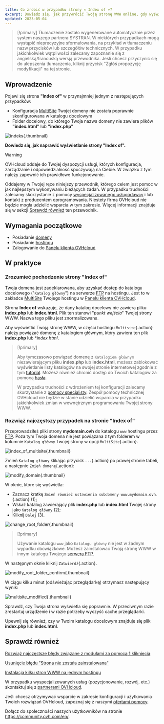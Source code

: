 ```yaml
---
title: Co zrobić w przypadku strony « Index of »?
excerpt: Dowiedz się, jak przywrócić Twoją stronę WWW online, gdy wyświetla ona stronę « Index of »
updated: 2023-05-04
---
```


> [!primary]
> Tłumaczenie zostało wygenerowane automatycznie przez system naszego partnera SYSTRAN. W niektórych przypadkach mogą wystąpić nieprecyzyjne sformułowania, na przykład w tłumaczeniu nazw przycisków lub szczegółów technicznych. W przypadku jakichkolwiek wątpliwości zalecamy zapoznanie się z angielską/francuską wersją przewodnika. Jeśli chcesz przyczynić się do ulepszenia tłumaczenia, kliknij przycisk "Zgłóś propozycję modyfikacji" na tej stronie.
>

## Wprowadzenie 

Pojawi się strona **"Index of"** w przynajmniej jednym z następujących przypadków:

- Konfiguracja [MultiSite](/pages/web_cloud/web_hosting/multisites_configure_multisite) Twojej domeny nie została poprawnie skonfigurowana w katalogu docelowym
- Folder docelowy, do którego Twoja nazwa domeny nie zawiera plików **"index.html"** lub **"index.php"**

![indeks](images/index_of.png){.thumbnail}

**Dowiedz się, jak naprawić wyświetlanie strony "Index of".**

> [!warning]
>
> OVHcloud oddaje do Twojej dyspozycji usługi, których konfiguracja, zarządzanie i odpowiedzialność spoczywają na Ciebie. W związku z tym należy zapewnić ich prawidłowe funkcjonowanie.
>
> Oddajemy w Twojej ręce niniejszy przewodnik, którego celem jest pomoc w jak najlepszym wykonywaniu bieżących zadań. W przypadku trudności zalecamy skorzystanie z pomocy [wyspecjalizowanego usługodawcy](https://partner.ovhcloud.com/pl/directory/) i lub kontakt z producentem oprogramowania. Niestety firma OVHcloud nie będzie mogła udzielić wsparcia w tym zakresie. Więcej informacji znajduje się w sekcji [Sprawdź również](#gofurther) ten przewodnik.

>

## Wymagania początkowe

- Posiadanie [domeny](https://www.ovhcloud.com/pl/domains/)
- Posiadanie [hostingu](https://www.ovhcloud.com/pl/web-hosting/)
- Zalogowanie do [Panelu klienta OVHcloud](https://www.ovh.com/auth/?action=gotomanager&from=https://www.ovh.pl/&ovhSubsidiary=pl)

## W praktyce

### Zrozumieć pochodzenie strony "Index of"

Twoja domena jest zadeklarowana, aby uzyskać dostęp do katalogu docelowego ("`Katalog główny`") na serwerze [FTP](/pages/web_cloud/web_hosting/ftp_connection) na hostingu. Jest to w zakładce [MultiSite](/pages/web_cloud/web_hosting/multisites_configure_multisite) Twojego hostingu w [Panelu klienta OVHcloud](https://www.ovh.com/auth/?action=gotomanager&from=https://www.ovh.pl/&ovhSubsidiary=pl).

Strona **Index of** wskazuje, że dany katalog docelowy nie zawiera pliku **index.php** lub **index.html**. Plik ten stanowi "*punkt wejścia*" Twojej strony WWW. Nazwa tego pliku jest znormalizowana.

Aby wyświetlić Twoją stronę WWW, w części hostingu `Multisite`{.action} należy powiązać domenę z katalogiem głównym, który zawiera ten plik **index.php** lub **index.html*.

> [!primary]
>
> Aby tymczasowo powiązać domenę z `Katalogiem głównym` niezawierającym pliku **index.php** lub **index.html**, możesz zablokować wyświetlanie listy katalogów na swojej stronie internetowej zgodnie z tym [tutorial](/pages/web_cloud/web_hosting/htaccess_what_else_can_you_do#blokada-listowania-zawartosci-katalogu). Możesz również chronić dostęp do Twoich katalogów za pomocą [hasła](/pages/web_cloud/web_hosting/htaccess_protect_directory_by_password).
>
> W przypadku trudności z wdrożeniem tej konfiguracji zalecamy skorzystanie z [pomocy specjalisty](https://partner.ovhcloud.com/pl/directory/). Zespół pomocy technicznej OVHcloud nie będzie w stanie udzielić wsparcia w przypadku jakichkolwiek zmian w wewnętrznym programowaniu Twojej strony WWW.

### Rozwiąż najczęstszy przypadek na stronie "Index of"

Przeprowadziłeś pliki strony **mydomain.ovh** do katalogu `www` hostingu przez [FTP](/pages/web_cloud/web_hosting/ftp_connection). Poza tym Twoja domena nie jest powiązana z tym folderem w kolumnie `Katalog główny` Twojej strony w opcji `MultiSite`{.action}.

![index_of_multisite](images/index_of_multisite.png){.thumbnail}

Zmień `Katalog główny` klikając przycisk `...`{.action} po prawej stronie tabeli, a następnie `Zmień domenę`{.action}:

![modify_domain](images/modify_domain.png){.thumbnail}

W oknie, które się wyświetla:

* Zaznacz kratkę `Zmień również ustawienia subdomeny www.mydomain.ovh.`{.action} (1);
* Wskaż katalog zawierający plik **index.php** lub **index.html** Twojej strony jako `Katalog główny` (2);
* Kliknij `Dalej` (3).

![change_root_folder](images/change_root_folder01.png){.thumbnail}

> [!primary]
>
> Używanie katalogu `www` jako `Katalogu główny` nie jest w żadnym wypadku obowiązkowe. Możesz zainstalować Twoją stronę WWW w innym katalogu Twojego [serwera FTP](/pages/web_cloud/web_hosting/ftp_connection).
>

W następnym oknie kliknij `Zatwierdź`{.action}.

![modify_root_folder_confirm](images/modify_root_folder_confirm.png){.thumbnail}

W ciągu kilku minut (odświeżając przeglądarkę) otrzymasz następujący wynik:

![multisite_modified](images/multisite_modified.png){.thumbnail}

Sprawdź, czy Twoja strona wyświetla się poprawnie. W przeciwnym razie zrestartuj urządzenie i w razie potrzeby wyczyść cache przeglądarki.

Upewnij się również, czy w Twoim katalogu docelowym znajduje się plik **index.php** lub **index.html**.

## Sprawdź również <a name="gofurther"></a>

[Rozwiąż najczęstsze błędy związane z modułami za pomocą 1 kliknięcia](/pages/web_cloud/web_hosting/diagnostic_errors_module1clic)

[Usunięcie błędu "Strona nie została zainstalowana"](/pages/web_cloud/web_hosting/multisites_website_not_installed)

[Instalacja kilku stron WWW na jednym hostingu](/pages/web_cloud/web_hosting/multisites_configure_multisite)

W przypadku wyspecjalizowanych usług (pozycjonowanie, rozwój, etc.) skontaktuj się z [partnerami OVHcloud](https://partner.ovhcloud.com/pl/directory/).

Jeśli chcesz otrzymywać wsparcie w zakresie konfiguracji i użytkowania Twoich rozwiązań OVHcloud, zapoznaj się z naszymi [ofertami pomocy](https://www.ovhcloud.com/pl/support-levels/).

Dołącz do społeczności naszych użytkowników na stronie <https://community.ovh.com/en/>. 